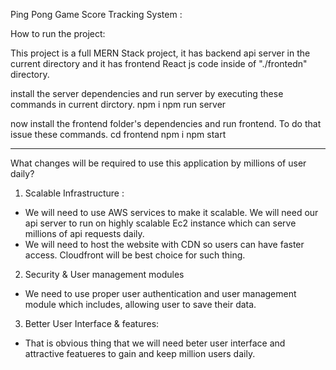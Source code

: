 Ping Pong Game Score Tracking System :

How to run the project:

This project is a full MERN Stack project, it has backend api server in the current directory and it has frontend React js code inside of "./frontedn" directory.

install the server dependencies and run server by executing these commands in current dirctory.
npm i
npm run server

now install the frontend folder's dependencies and run frontend. To do that issue these commands.
cd frontend
npm i
npm start

---

What changes will be required to use this application by millions of user daily?

1. Scalable Infrastructure :

- We will need to use AWS services to make it scalable. We will need our api server to run on highly scalable Ec2 instance which can serve millions of api requests daily.
- We will need to host the website with CDN so users can have faster access. Cloudfront will be best choice for such thing.

2. Security & User management modules

- We need to use proper user authentication and user management module which includes, allowing user to save their data.

3. Better User Interface & features:

- That is obvious thing that we will need beter user interface and attractive featueres to gain and keep million users daily.
